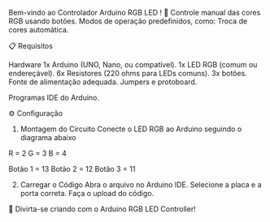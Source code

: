 Bem-vindo ao Controlador Arduino RGB LED !
🔧
Controle manual das cores RGB usando botões.
Modos de operação predefinidos, como:
Troca de cores automática.


📋 Requisitos

Hardware
1x Arduino (UNO, Nano, ou compatível).
1x LED RGB (comum ou endereçável).
6x Resistores (220 ohms para LEDs comuns).
3x botões.
Fonte de alimentação adequada.
Jumpers e protoboard.

Programas
IDE do Arduino.

⚙️ Configuração
1. Montagem do Circuito
Conecte o LED RGB ao Arduino seguindo o diagrama abaixo

R = 2
G = 3
B = 4

Botão 1 = 13
Botão 2 = 12
Botão 3 = 11

2. Carregar o Código
Abra o arquivo no Arduino IDE.
Selecione a placa e a porta correta.
Faça o upload do código.

🎨 Divirta-se criando com o Arduino RGB LED Controller!
